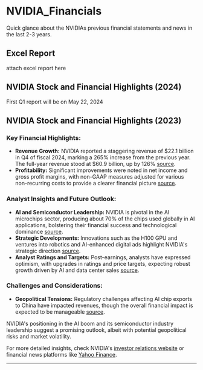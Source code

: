 # NVIDIA_Financials
Quick glance about the NVIDIAs previous financial statements and news in the last 2-3 years.

## Excel Report
attach excel report here

## NVIDIA Stock and Financial Highlights (2024)
First Q1 report will be on May 22, 2024

## NVIDIA Stock and Financial Highlights (2023)

### Key Financial Highlights:
- **Revenue Growth:** NVIDIA reported a staggering revenue of $22.1 billion in Q4 of fiscal 2024, marking a 265% increase from the previous year. The full-year revenue stood at $60.9 billion, up by 126% [source](https://nvidianews.nvidia.com/news/nvidia-announces-financial-results-for-fourth-quarter-and-fiscal-2024).
- **Profitability:** Significant improvements were noted in net income and gross profit margins, with non-GAAP measures adjusted for various non-recurring costs to provide a clearer financial picture [source](https://nvidianews.nvidia.com/news/nvidia-announces-financial-results-for-fourth-quarter-and-fiscal-2024).

### Analyst Insights and Future Outlook:
- **AI and Semiconductor Leadership:** NVIDIA is pivotal in the AI microchips sector, producing about 70% of the chips used globally in AI applications, bolstering their financial success and technological dominance [source](https://investorplace.com/2023/11/why-the-skys-the-limit-for-nvidia-stock/).
- **Strategic Developments:** Innovations such as the H100 GPU and ventures into robotics and AI-enhanced digital ads highlight NVIDIA's strategic direction [source](https://investor.nvidia.com/news/press-release-details/2023/NVIDIA-Hopper-GPUs-Expand-Reach-as-Demand-for-AI-Grows/default.aspx).
- **Analyst Ratings and Targets:** Post-earnings, analysts have expressed optimism, with upgrades in ratings and price targets, expecting robust growth driven by AI and data center sales [source](https://finance.yahoo.com/news/nvidia-stock-explodes-after-guidance-for-the-ages-what-wall-street-is-saying-120105455.html).

### Challenges and Considerations:
- **Geopolitical Tensions:** Regulatory challenges affecting AI chip exports to China have impacted revenues, though the overall financial impact is expected to be manageable [source](https://investorplace.com/2023/11/why-the-skys-the-limit-for-nvidia-stock/).

NVIDIA's positioning in the AI boom and its semiconductor industry leadership suggest a promising outlook, albeit with potential geopolitical risks and market volatility.

For more detailed insights, check NVIDIA's [investor relations website](https://investor.nvidia.com/home/default.aspx) or financial news platforms like [Yahoo Finance](https://finance.yahoo.com/).

---
